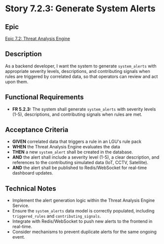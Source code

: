 # Story 7.2.3: Generate System Alerts

## Epic
[Epic 7.2: Threat Analysis Engine](docs/epics/epic-7.2-threat-analysis-engine.md)

## Description
As a backend developer, I want the system to generate `system_alerts` with appropriate severity levels, descriptions, and contributing signals when rules are triggered by correlated data, so that operators can review and act upon them.

## Functional Requirements
- **FR 5.2.3:** The system shall generate `system_alerts` with severity levels (1-5), descriptions, and contributing signals when rules are met.

## Acceptance Criteria
- **GIVEN** correlated data that triggers a rule in an LGU's rule pack
- **WHEN** the Threat Analysis Engine evaluates the data
- **THEN** a new `system_alert` shall be created in the database.
- **AND** the alert shall include a severity level (1-5), a clear description, and references to the contributing simulated data (IoT, CCTV, Satellite).
- **AND** the alert shall be published to Redis/WebSocket for real-time dashboard updates.

## Technical Notes
- Implement the alert generation logic within the Threat Analysis Engine Service.
- Ensure the `system_alerts` data model is correctly populated, including `triggered_rules` and `contributing_signals`.
- Integrate with Redis/WebSocket to push new alerts to the frontend in real-time.
- Consider mechanisms to prevent duplicate alerts for the same ongoing event.
